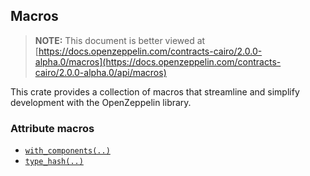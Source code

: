 ## Macros

> **NOTE:** This document is better viewed at [https://docs.openzeppelin.com/contracts-cairo/2.0.0-alpha.0/macros](https://docs.openzeppelin.com/contracts-cairo/2.0.0-alpha.0/api/macros)

This crate provides a collection of macros that streamline and simplify development with the OpenZeppelin library.

### Attribute macros

- [`with_components(..)`](https://docs.openzeppelin.com/contracts-cairo/2.0.0-alpha.0/macros/with_components)
- [`type_hash(..)`](https://docs.openzeppelin.com/contracts-cairo/2.0.0-alpha.0/macros/type_hash)
